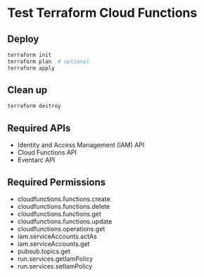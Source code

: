 # Test Terraform Cloud Functions

## Deploy

```bash
terraform init
terraform plan  # optional
terraform apply
```

## Clean up

```bash
terraform destroy
```

## Required APIs

- Identity and Access Management (IAM) API
- Cloud Functions API
- Eventarc API

## Required Permissions

- cloudfunctions.functions.create
- cloudfunctions.functions.delete
- cloudfunctions.functions.get
- cloudfunctions.functions.update
- cloudfunctions.operations.get
- iam.serviceAccounts.actAs
- iam.serviceAccounts.get
- pubsub.topics.get
- run.services.getIamPolicy
- run.services.setIamPolicy

